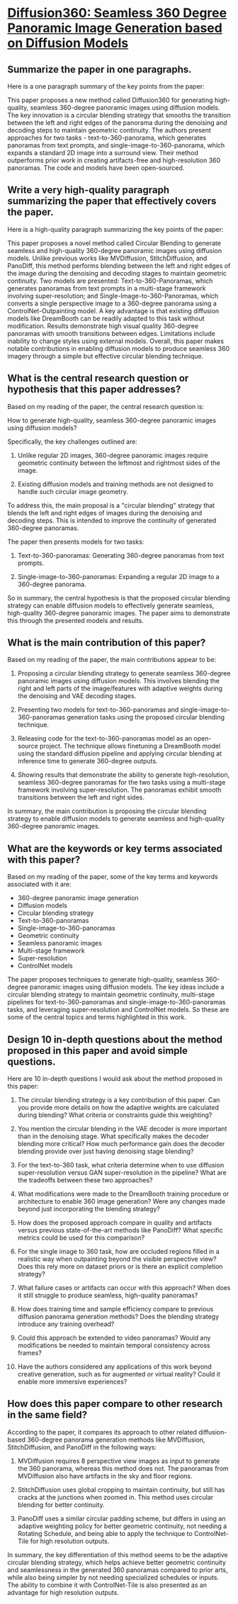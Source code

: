 # [Diffusion360: Seamless 360 Degree Panoramic Image Generation based on   Diffusion Models](https://arxiv.org/abs/2311.13141)

## Summarize the paper in one paragraphs.

 Here is a one paragraph summary of the key points from the paper:

This paper proposes a new method called Diffusion360 for generating high-quality, seamless 360-degree panoramic images using diffusion models. The key innovation is a circular blending strategy that smooths the transition between the left and right edges of the panorama during the denoising and decoding steps to maintain geometric continuity. The authors present approaches for two tasks - text-to-360-panorama, which generates panoramas from text prompts, and single-image-to-360-panorama, which expands a standard 2D image into a surround view. Their method outperforms prior work in creating artifacts-free and high-resolution 360 panoramas. The code and models have been open-sourced.


## Write a very high-quality paragraph summarizing the paper that effectively covers the paper.

 Here is a high-quality paragraph summarizing the key points of the paper:

This paper proposes a novel method called Circular Blending to generate seamless and high-quality 360-degree panoramic images using diffusion models. Unlike previous works like MVDiffusion, StitchDiffusion, and PanoDiff, this method performs blending between the left and right edges of the image during the denoising and decoding stages to maintain geometric continuity. Two models are presented: Text-to-360-Panoramas, which generates panoramas from text prompts in a multi-stage framework involving super-resolution; and Single-Image-to-360-Panoramas, which converts a single perspective image to a 360-degree panorama using a ControlNet-Outpainting model. A key advantage is that existing diffusion models like DreamBooth can be readily adapted to this task without modification. Results demonstrate high visual quality 360-degree panoramas with smooth transitions between edges. Limitations include inability to change styles using external models. Overall, this paper makes notable contributions in enabling diffusion models to produce seamless 360 imagery through a simple but effective circular blending technique.


## What is the central research question or hypothesis that this paper addresses?

 Based on my reading of the paper, the central research question is: 

How to generate high-quality, seamless 360-degree panoramic images using diffusion models?

Specifically, the key challenges outlined are:

1) Unlike regular 2D images, 360-degree panoramic images require geometric continuity between the leftmost and rightmost sides of the image. 

2) Existing diffusion models and training methods are not designed to handle such circular image geometry.

To address this, the main proposal is a "circular blending" strategy that blends the left and right edges of images during the denoising and decoding steps. This is intended to improve the continuity of generated 360-degree panoramas.

The paper then presents models for two tasks:

1) Text-to-360-panoramas: Generating 360-degree panoramas from text prompts.

2) Single-image-to-360-panoramas: Expanding a regular 2D image to a 360-degree panorama.

So in summary, the central hypothesis is that the proposed circular blending strategy can enable diffusion models to effectively generate seamless, high-quality 360-degree panoramic images. The paper aims to demonstrate this through the presented models and results.


## What is the main contribution of this paper?

 Based on my reading of the paper, the main contributions appear to be:

1) Proposing a circular blending strategy to generate seamless 360-degree panoramic images using diffusion models. This involves blending the right and left parts of the image/features with adaptive weights during the denoising and VAE decoding stages.

2) Presenting two models for text-to-360-panoramas and single-image-to-360-panoramas generation tasks using the proposed circular blending technique.

3) Releasing code for the text-to-360-panoramas model as an open-source project. The technique allows finetuning a DreamBooth model using the standard diffusion pipeline and applying circular blending at inference time to generate 360-degree outputs.

4) Showing results that demonstrate the ability to generate high-resolution, seamless 360-degree panoramas for the two tasks using a multi-stage framework involving super-resolution. The panoramas exhibit smooth transitions between the left and right sides.

In summary, the main contribution is proposing the circular blending strategy to enable diffusion models to generate seamless and high-quality 360-degree panoramic images.


## What are the keywords or key terms associated with this paper?

 Based on my reading of the paper, some of the key terms and keywords associated with it are:

- 360-degree panoramic image generation
- Diffusion models
- Circular blending strategy
- Text-to-360-panoramas 
- Single-image-to-360-panoramas
- Geometric continuity
- Seamless panoramic images
- Multi-stage framework
- Super-resolution
- ControlNet models

The paper proposes techniques to generate high-quality, seamless 360-degree panoramic images using diffusion models. The key ideas include a circular blending strategy to maintain geometric continuity, multi-stage pipelines for text-to-360-panoramas and single-image-to-360-panoramas tasks, and leveraging super-resolution and ControlNet models. So these are some of the central topics and terms highlighted in this work.


## Design 10 in-depth questions about the method proposed in this paper and avoid simple questions.

 Here are 10 in-depth questions I would ask about the method proposed in this paper:

1. The circular blending strategy is a key contribution of this paper. Can you provide more details on how the adaptive weights are calculated during blending? What criteria or constraints guide this weighting?

2. You mention the circular blending in the VAE decoder is more important than in the denoising stage. What specifically makes the decoder blending more critical? How much performance gain does the decoder blending provide over just having denoising stage blending?

3. For the text-to-360 task, what criteria determine when to use diffusion super-resolution versus GAN super-resolution in the pipeline? What are the tradeoffs between these two approaches? 

4. What modifications were made to the DreamBooth training procedure or architecture to enable 360 image generation? Were any changes made beyond just incorporating the blending strategy?

5. How does the proposed approach compare in quality and artifacts versus previous state-of-the-art methods like PanoDiff? What specific metrics could be used for this comparison?

6. For the single image to 360 task, how are occluded regions filled in a realistic way when outpainting beyond the visible perspective view? Does this rely more on dataset priors or is there an explicit completion strategy?

7. What failure cases or artifacts can occur with this approach? When does it still struggle to produce seamless, high-quality panoramas? 

8. How does training time and sample efficiency compare to previous diffusion panorama generation methods? Does the blending strategy introduce any training overhead?

9. Could this approach be extended to video panoramas? Would any modifications be needed to maintain temporal consistency across frames?

10. Have the authors considered any applications of this work beyond creative generation, such as for augmented or virtual reality? Could it enable more immersive experiences?


## How does this paper compare to other research in the same field?

 According to the paper, it compares its approach to other related diffusion-based 360-degree panorama generation methods like MVDiffusion, StitchDiffusion, and PanoDiff in the following ways:

1) MVDiffusion requires 8 perspective view images as input to generate the 360 panorama, whereas this method does not. The panoramas from MVDiffusion also have artifacts in the sky and floor regions.

2) StitchDiffusion uses global cropping to maintain continuity, but still has cracks at the junctions when zoomed in. This method uses circular blending for better continuity.

3) PanoDiff uses a similar circular padding scheme, but differs in using an adaptive weighting policy for better geometric continuity, not needing a Rotating Schedule, and being able to apply the technique to ControlNet-Tile for high resolution outputs.

In summary, the key differentiation of this method seems to be the adaptive circular blending strategy, which helps achieve better geometric continuity and seamlessness in the generated 360 panoramas compared to prior arts, while also being simpler by not needing specialized schedules or inputs. The ability to combine it with ControlNet-Tile is also presented as an advantage for high resolution outputs.
